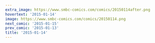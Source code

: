 ```yaml
---
extra_image: https://www.smbc-comics.com/comics/20150114after.png
hovertext: '2015-01-14'
image: https://www.smbc-comics.com/comics/20150114.png
next_comic: '2015-01-15'
prev_comic: '2015-01-13'
title: '2015-01-14'
---
```


